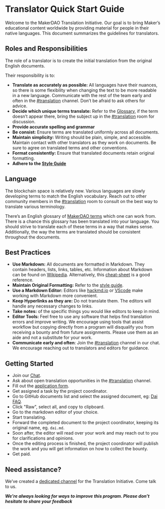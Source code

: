 # Translator Quick Start Guide

Welcome to the MakerDAO Translation Initiative. Our goal is to bring Maker’s educational content worldwide by providing material for people in their native languages. This document summarizes the guidelines for translators.

## Roles and Responsibilities

The role of a translator is to create the initial translation from the original English documents.

Their responsibility is to:

- **Translate as accurately as possible:** All languages have their nuances, so there is some flexibility when changing the text to be more readable in a new language. Communicate with the rest of the team early and often in the [#translation](https://chat.makerdao.com/channel/translation) channel. Don’t be afraid to ask others for advice.
- **Decide which unique terms translate:** Refer to the [Glossary](../faqs/glossary), if the term doesn’t appear there, bring the subject up in the [#translation](https://chat.makerdao.com/channel/translation) room for discussion.
- **Provide accurate spelling and grammar**
- **Be consist:** Ensure terms are translated uniformly across all documents.
- **Maintain simplicity:** Writing should be plain, simple, and accessible. Maintain contact with other translators as they work on documents. Be sure to agree on translated terms and other conventions.
- **Format consistently:** Ensure that translated documents retain original formatting.
- **Adhere to the [Style Guide](../contributing/style-guide.md)**

## Language

The blockchain space is relatively new. Various languages are slowly developing terms to match the English vocabulary. Reach out to other community members in the [#translation](https://chat.makerdao.com/channel/translation) room to consult on the best way to translate various terminology.

There’s an English glossary of [MakerDAO terms](../faqs/glossary) which one can work from. There is a chance this glossary has been translated into your language. You should strive to translate each of these terms in a way that makes sense. Additionally, the way the terms are translated should be consistent throughout the documents.

## Best Practices

- **Use Markdown:** All documents are formatted in Markdown. They contain headers, lists, links, tables, etc. Information about Markdown can be found on [Wikipedia](https://en.wikipedia.org/wiki/Markdown). Alternatively, this [cheat-sheet](https://github.com/adam-p/markdown-here/wiki/Markdown-Cheatsheet) is a good reference.
- **Maintain Original Formatting:** Refer to the [style guide](../contributing/style-guide.md).
- **Use a Markdown Editor:** Editors like [hackmd.io](https://hackmd.io/) or [VScode](https://code.visualstudio.com/) make working with Markdown more convenient.
- **Keep Hyperlinks as they are:** Do not translate them. The editors will handle any necessary changes to links.
- **Take notes:** of the specific things you would like editors to keep in mind.
- **Editor Tools:** Feel free to use any software that helps find translation errors and improve writing. We encourage using tools that assist workflow but copying directly from a program will disqualify you from receiving a bounty and from future assignments. Please use them as an aide and not a substitute for your work.
- **Communicate early and often**: Join the [#translation](https://chat.makerdao.com/channel/translation) channel in our chat. We encourage reaching out to translators and editors for guidance.

## Getting Started

- Join our [Chat](https://chat.makerdao.com).
- Ask about open translation opportunities in the [#translation](https://chat.makerdao.com/channel/translation) channel.
- Fill out the [application form](https://airtable.com/shr415iT3e8S8nuzS).
- Get assigned a task by the project coordinator.
- Go to GitHub documents list and select the assigned document, eg: [Dai FAQ](../faqs/dai.md).
- Click "Raw", select all, and copy to clipboard.
- Go to the markdown editor of your choice.
- Start translating.
- Forward the completed document to the project coordinator, keeping its original name, eg. `dai.md`.
- Soon after, the editor will read over your work and may reach out to you for clarifications and opinions.
- Once the editing process is finished, the project coordinator will publish the work and you will get information on how to collect the bounty.
- Get paid.

## Need assistance?

We’ve created a [dedicated channel](https://chat.makerdao.com/channel/translation) for the Translation Initiative. Come talk to us.

**_We're always looking for ways to improve this program. Please don’t hesitate to share your feedback_**
